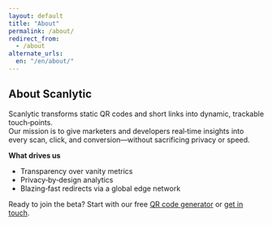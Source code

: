 ```yaml
---
layout: default
title: "About"
permalink: /about/
redirect_from:
  - /about
alternate_urls:
  en: "/en/about/"
---
```


<script type="application/ld+json">
{
  "@context": "https://schema.org",
  "@type": "WebPage",
  "name": "О Scanlytic",
  "description": "О платформе отслеживания QR-кодов Scanlytic",
  "inLanguage": "ru",
  "isPartOf": {
    "@type": "WebSite",
    "name": "Scanlytic",
    "url": "https://scanlytic.com/"
  }
}
</script>

## About Scanlytic

Scanlytic transforms static QR codes and short links into dynamic, trackable touch‑points.  
Our mission is to give marketers and developers real‑time insights into every scan, click, and conversion—without sacrificing privacy or speed.

**What drives us**

* Transparency over vanity metrics  
* Privacy‑by‑design analytics  
* Blazing‑fast redirects via a global edge network  

Ready to join the beta? Start with our free [QR code generator](/qr-generator.html) or [get in touch](/contact).
